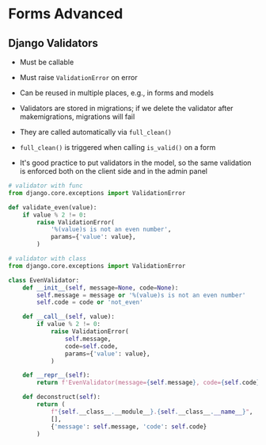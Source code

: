 # Forms Advanced

## Django Validators

-   Must be callable

-   Must raise `ValidationError` on error

-   Can be reused in multiple places, e.g., in forms and models

-   Validators are stored in migrations; if we delete the validator after makemigrations, migrations will fail

-   They are called automatically via `full_clean()`

-   `full_clean()` is triggered when calling `is_valid()` on a form

-   It's good practice to put validators in the model, so the same validation is enforced both on the client side and in the admin panel

```python
# validator with func
from django.core.exceptions import ValidationError

def validate_even(value):
    if value % 2 != 0:
        raise ValidationError(
            '%(value)s is not an even number',
            params={'value': value},
        )
```

```python
# validator with class
from django.core.exceptions import ValidationError

class EvenValidator:
    def __init__(self, message=None, code=None):
        self.message = message or '%(value)s is not an even number'
        self.code = code or 'not_even'

    def __call__(self, value):
        if value % 2 != 0:
            raise ValidationError(
                self.message,
                code=self.code,
                params={'value': value},
            )

    def __repr__(self):
        return f'EvenValidator(message={self.message}, code={self.code})'

    def deconstruct(self):
        return (
            f"{self.__class__.__module__}.{self.__class__.__name__}",
            [],
            {'message': self.message, 'code': self.code}
        )
```


